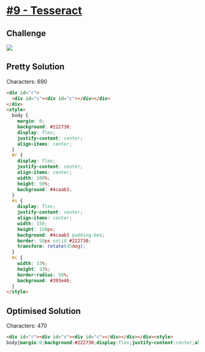 # [#9 - Tesseract](https://cssbattle.dev/play/9)

## Challenge

![](https://cssbattle.dev/targets/9.png)


## Pretty Solution

Characters: 690

```HTML
<div id="r">
  <div id="s"><div id="c"></div></div>
</div>
<style>
  body {
    margin: 0;
    background: #222730;
    display: flex;
    justify-content: center;
    align-items: center;
  }
  #r {
    display: flex;
    justify-content: center;
    align-items: center;
    width: 100%;
    height: 50%;
    background: #4caab3;
  }
  #s {
    display: flex;
    justify-content: center;
    align-items: center;
    width: 150;
    height: 150px;
    background: #4caab3 padding-box;
    border: 50px solid #222730;
    transform: rotate(45deg);
  }
  #c {
    width: 33%;
    height: 33%;
    border-radius: 50%;
    background: #393e46;
  }
</style>
```

## Optimised Solution

Characters: 470

```HTML
<div id="r"><div id="s"><div id="c"></div></div></div><style>
body{margin:0;background:#222730;display:flex;justify-content:center;align-items:center}#r{display:flex;justify-content:center;align-items:center;width:100%;height:50%;background:#4caab3}#s{display:flex;justify-content:center;align-items:center;width:150;height:150;background:#4caab3 padding-box;border:50px solid #222730;transform:rotate(45deg)}#c{width:33%;height:33%;border-radius:50%;background:#393e46}
```
